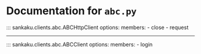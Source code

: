 # Documentation for `abc.py`

::: sankaku.clients.abc.ABCHttpClient
    options:
      members:
        - close
        - request

---

::: sankaku.clients.abc.ABCClient
    options:
      members:
        - login